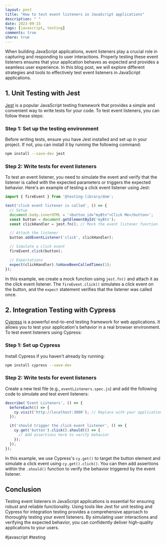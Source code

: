 ```yaml
---
layout: post
title: "How to test event listeners in JavaScript applications"
description: " "
date: 2023-09-15
tags: [javascript, testing]
comments: true
share: true
---
```


When building JavaScript applications, event listeners play a crucial role in capturing and responding to user interactions. Properly testing these event listeners ensures that your application behaves as expected and provides a seamless user experience. In this blog post, we will explore different strategies and tools to effectively test event listeners in JavaScript applications.

## 1. Unit Testing with Jest

[Jest](https://jestjs.io/) is a popular JavaScript testing framework that provides a simple and convenient way to write tests for your code. To test event listeners, you can follow these steps:

### Step 1: Set up the testing environment
Before writing tests, ensure you have Jest installed and set up in your project. If not, you can install it by running the following command:
```bash
npm install --save-dev jest
```

### Step 2: Write tests for event listeners
To test an event listener, you need to simulate the event and verify that the listener is called with the expected parameters or triggers the expected behavior. Here's an example of testing a click event listener using Jest:
```javascript
import { fireEvent } from '@testing-library/dom';

test('click event listener is called', () => {
  // Setup
  document.body.innerHTML = '<button id="myBtn">Click Me</button>';
  const button = document.getElementById('myBtn');
  const clickHandler = jest.fn(); // Mock the event listener function

  // Attach the listener
  button.addEventListener('click', clickHandler);

  // Simulate a click event
  fireEvent.click(button);

  // Expectations
  expect(clickHandler).toHaveBeenCalledTimes(1);
});
```

In this example, we create a mock function using `jest.fn()` and attach it as the click event listener. The `fireEvent.click()` simulates a click event on the button, and the `expect` statement verifies that the listener was called once.

## 2. Integration Testing with Cypress

[Cypress](https://www.cypress.io/) is a powerful end-to-end testing framework for web applications. It allows you to test your application's behavior in a real browser environment. To test event listeners using Cypress:

### Step 1: Set up Cypress
Install Cypress if you haven't already by running:
```bash
npm install cypress --save-dev
```

### Step 2: Write tests for event listeners
Create a new test file (e.g., `eventListeners.spec.js`) and add the following code to simulate and test event listeners:
```javascript
describe('Event Listeners', () => {
  beforeEach(() => {
    cy.visit('http://localhost:3000'); // Replace with your application URL
  });

  it('should trigger the click event listener', () => {
    cy.get('button').click().should(() => {
      // Add assertions here to verify behavior
    });
  });
});
```

In this example, we use Cypress's `cy.get()` to target the button element and simulate a click event using `cy.get().click()`. You can then add assertions within the `.should()` function to verify the behavior triggered by the event listener.

## Conclusion

Testing event listeners in JavaScript applications is essential for ensuring robust and reliable functionality. Using tools like Jest for unit testing and Cypress for integration testing provides a comprehensive approach to thoroughly testing your event listeners. By simulating user interactions and verifying the expected behavior, you can confidently deliver high-quality applications to your users.

#javascript #testing
